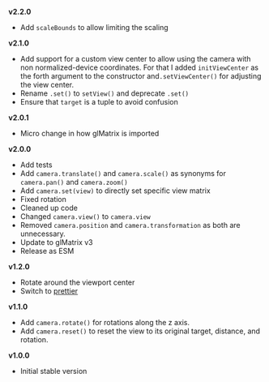 **v2.2.0**

- Add `scaleBounds` to allow limiting the scaling

**v2.1.0**

- Add support for a custom view center to allow using the camera with non normalized-device coordinates. For that I added `initViewCenter` as the forth argument to the constructor and`.setViewCenter()` for adjusting the view center.
- Rename `.set()` to `setView()` and deprecate `.set()`
- Ensure that `target` is a tuple to avoid confusion

**v2.0.1**

- Micro change in how glMatrix is imported

**v2.0.0**

- Add tests
- Add `camera.translate()` and `camera.scale()` as synonyms for `camera.pan()` and `camera.zoom()`
- Add `camera.set(view)` to directly set specific view matrix
- Fixed rotation
- Cleaned up code
- Changed `camera.view()` to `camera.view`
- Removed `camera.position` and `camera.transformation` as both are unnecessary.
- Update to glMatrix v3
- Release as ESM

**v1.2.0**

- Rotate around the viewport center
- Switch to [prettier](https://github.com/prettier/prettier)

**v1.1.0**

- Add `camera.rotate()` for rotations along the z axis.
- Add `camera.reset()` to reset the view to its original target, distance, and rotation.

**v1.0.0**

- Initial stable version

